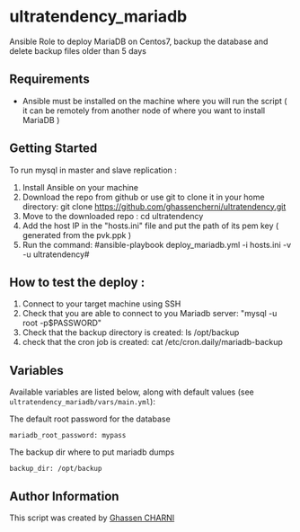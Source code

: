 # ultratendency_mariadb
Ansible Role to deploy MariaDB on Centos7, backup the database and delete backup files older than 5 days



## Requirements

- Ansible must be installed on the machine where you will run the script ( it can be remotely from another node of where you want to install MariaDB )

## Getting Started

To run mysql in master and slave replication :

  1. Install Ansible on your machine
  2. Download the repo from github or use git to clone it in your home directory: git clone https://github.com/ghassencherni/ultratendency.git
  3. Move to the downloaded repo : cd ultratendency
  4. Add the host IP in the "hosts.ini" file and put the path of its pem key ( generated from the pvk.ppk ) 
  5. Run the command: #ansible-playbook deploy_mariadb.yml -i hosts.ini -v -u ultratendency#

## How to test the deploy :

   1. Connect to your target machine using SSH
   2. Check that you are able to connect to you Mariadb server: "mysql -u root -p$PASSWORD"
   3. Check that the backup directory is created: ls /opt/backup
   4. check that the cron job is created: cat /etc/cron.daily/mariadb-backup


## Variables

Available variables are listed below, along with default values (see `ultratendency_mariadb/vars/main.yml`):


The default root password for the database

    mariadb_root_password: mypass

    

The backup dir where to put mariadb dumps 

    backup_dir: /opt/backup




## Author Information

This script  was created by [Ghassen CHARNI](https://github.com/ghassencherni/)
